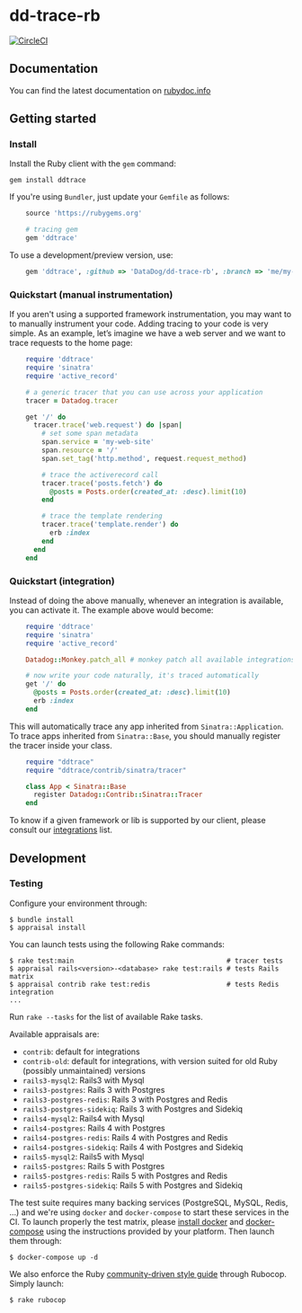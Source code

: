 # dd-trace-rb

[![CircleCI](https://circleci.com/gh/DataDog/dd-trace-rb/tree/master.svg?style=svg&circle-token=b0bd5ef866ec7f7b018f48731bb495f2d1372cc1)](https://circleci.com/gh/DataDog/dd-trace-rb/tree/master)

## Documentation

You can find the latest documentation on [rubydoc.info][docs]

[docs]: http://www.rubydoc.info/github/DataDog/dd-trace-rb/

## Getting started

### Install

Install the Ruby client with the ``gem`` command:

    gem install ddtrace

If you're using ``Bundler``, just update your ``Gemfile`` as follows:

```ruby
    source 'https://rubygems.org'

    # tracing gem
    gem 'ddtrace'
```

To use a development/preview version, use:

```ruby
    gem 'ddtrace', :github => 'DataDog/dd-trace-rb', :branch => 'me/my-feature-branch'
```

### Quickstart (manual instrumentation)

If you aren't using a supported framework instrumentation, you may want to to manually instrument your code.
Adding tracing to your code is very simple. As an example, let’s imagine we have a web server and we want
to trace requests to the home page:

```ruby
    require 'ddtrace'
    require 'sinatra'
    require 'active_record'

    # a generic tracer that you can use across your application
    tracer = Datadog.tracer

    get '/' do
      tracer.trace('web.request') do |span|
        # set some span metadata
        span.service = 'my-web-site'
        span.resource = '/'
        span.set_tag('http.method', request.request_method)

        # trace the activerecord call
        tracer.trace('posts.fetch') do
          @posts = Posts.order(created_at: :desc).limit(10)
        end

        # trace the template rendering
        tracer.trace('template.render') do
          erb :index
        end
      end
    end
```

### Quickstart (integration)

Instead of doing the above manually, whenever an integration is available,
you can activate it. The example above would become:

```ruby
    require 'ddtrace'
    require 'sinatra'
    require 'active_record'

    Datadog::Monkey.patch_all # monkey patch all available integrations

    # now write your code naturally, it's traced automatically
    get '/' do
      @posts = Posts.order(created_at: :desc).limit(10)
      erb :index
    end
```

This will automatically trace any app inherited from `Sinatra::Application`.
To trace apps inherited from `Sinatra::Base`, you should manually register
the tracer inside your class.

```ruby
    require "ddtrace"
    require "ddtrace/contrib/sinatra/tracer"

    class App < Sinatra::Base
      register Datadog::Contrib::Sinatra::Tracer
    end
```

To know if a given framework or lib is supported by our client,
please consult our [integrations][contrib] list.

[contrib]: http://www.rubydoc.info/github/DataDog/dd-trace-rb/Datadog/Contrib

## Development

### Testing

Configure your environment through:

    $ bundle install
    $ appraisal install

You can launch tests using the following Rake commands:

    $ rake test:main                                      # tracer tests
    $ appraisal rails<version>-<database> rake test:rails # tests Rails matrix
    $ appraisal contrib rake test:redis                   # tests Redis integration
    ...

Run ``rake --tasks`` for the list of available Rake tasks.

Available appraisals are:

* ``contrib``: default for integrations
* ``contrib-old``: default for integrations, with version suited for old Ruby (possibly unmaintained) versions
* ``rails3-mysql2``: Rails3 with Mysql
* ``rails3-postgres``: Rails 3 with Postgres
* ``rails3-postgres-redis``: Rails 3 with Postgres and Redis
* ``rails3-postgres-sidekiq``: Rails 3 with Postgres and Sidekiq
* ``rails4-mysql2``: Rails4 with Mysql
* ``rails4-postgres``: Rails 4 with Postgres
* ``rails4-postgres-redis``: Rails 4 with Postgres and Redis
* ``rails4-postgres-sidekiq``: Rails 4 with Postgres and Sidekiq
* ``rails5-mysql2``: Rails5 with Mysql
* ``rails5-postgres``: Rails 5 with Postgres
* ``rails5-postgres-redis``: Rails 5 with Postgres and Redis
* ``rails5-postgres-sidekiq``: Rails 5 with Postgres and Sidekiq

The test suite requires many backing services (PostgreSQL, MySQL, Redis, ...) and we're using
``docker`` and ``docker-compose`` to start these services in the CI.
To launch properly the test matrix, please [install docker][2] and [docker-compose][3] using
the instructions provided by your platform. Then launch them through:

    $ docker-compose up -d

We also enforce the Ruby [community-driven style guide][1] through Rubocop. Simply launch:

    $ rake rubocop

[1]: https://github.com/bbatsov/ruby-style-guide
[2]: https://www.docker.com/products/docker
[3]: https://www.docker.com/products/docker-compose
